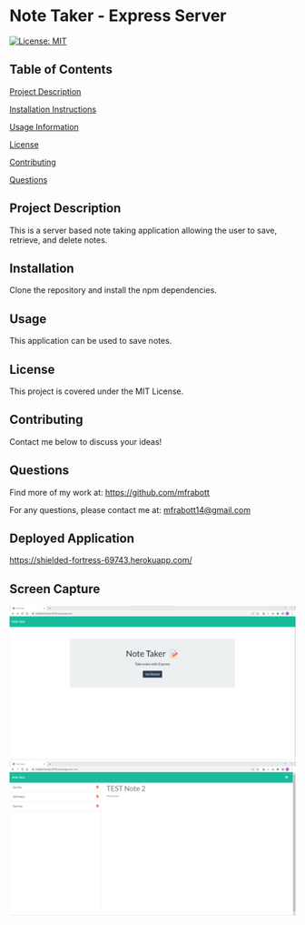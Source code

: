 # Note Taker - Express Server

[![License: MIT](https://img.shields.io/badge/License-MIT-yellow.svg)](https://opensource.org/licenses/MIT)

## Table of Contents

[Project Description](#Project-Description)

[Installation Instructions](#Installation)

[Usage Information](#Usage)

[License](#License)

[Contributing](#Contributing)

[Questions](#Questions)

## Project Description
This is a server based note taking application allowing the user to save, retrieve, and delete notes.

## Installation

Clone the repository and install the npm dependencies.

## Usage

This application can be used to save notes.

## License

This project is covered under the MIT License.

## Contributing

Contact me below to discuss your ideas!

## Questions

Find more of my work at: https://github.com/mfrabott

For any questions, please contact me at: mfrabott14@gmail.com

## Deployed Application

https://shielded-fortress-69743.herokuapp.com/

## Screen Capture 

![The landing page of the application.](./Assets/Landing%20Page%20Screenshot.png)
![An example of the notes page of the application.](./Assets/Notes%20Screenshot.png)